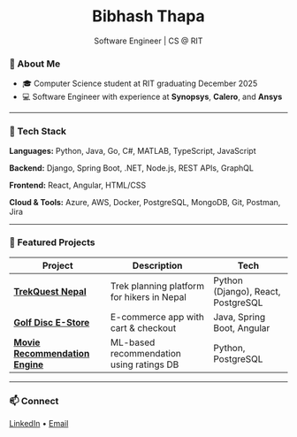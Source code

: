 <h1 align="center">Bibhash Thapa</h1>
<p align="center">Software Engineer | CS @ RIT</p>

### 🚀 About Me
- 🎓 Computer Science student at RIT graduating December 2025
- 💻 Software Engineer with experience at **Synopsys**, **Calero**, and **Ansys**

---

### 🧰 Tech Stack
**Languages:** Python, Java, Go, C#, MATLAB, TypeScript, JavaScript 

**Backend:** Django, Spring Boot, .NET, Node.js, REST APIs, GraphQL  

**Frontend:** React, Angular, HTML/CSS 

**Cloud & Tools:** Azure, AWS, Docker, PostgreSQL, MongoDB, Git, Postman, Jira 

---

### 🌟 Featured Projects
| Project | Description | Tech |
|---------|-------------|------|
| **[TrekQuest Nepal](https://github.com/bibhashthapa7/TrekQuest-Nepal)** | Trek planning platform for hikers in Nepal | Python (Django), React, PostgreSQL |
| **[Golf Disc E-Store](https://github.com/bibhashthapa7/Golf-Disc-eStore)** | E-commerce app with cart & checkout | Java, Spring Boot, Angular |
| **[Movie Recommendation Engine](https://github.com/bibhashthapa7/Movie-Recommendation-Database)** | ML-based recommendation using ratings DB | Python, PostgreSQL |

---

### 📫 Connect
[LinkedIn](https://www.linkedin.com/in/bibhash-thapa/) • [Email](mailto:bibhashthapa7@gmail.com)

